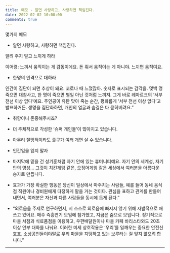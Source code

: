 ```yaml
---
title: 메모 - 알면 사랑하고, 사랑하면 책임진다.
date: 2022-02-02 10:00:00
comments: true
---
```


몇가지 메모

- 알면 사랑하고, 사랑하면 책임진다.

알려 주지 말고 느끼게 하라

이어령: 느껴서 움직이는 게 감동이에요. 돈 줘서 움직이는 게 아니야. 느끼면 움직여요.

- 한명의 인격으로 대하라

인간이 집단이 되면 추상이 돼요. 코로나 때 느꼈잖아. 숫자로 표시되는 감각을. 몇백 명 죽으면 대참사고, 한 명이 죽으면 별일 아닌 것처럼 느껴져. 그게 바로 레마르크의 ‘서부 전선 이상 없다’예요. 주인공이 유탄 맞아 죽는 순간, 평화롭게 ‘서부 전선 이상 없다’고 발표하거든. 생명을 집단화하면, 개인의 얼굴과 숨결은 다 묻혀버려요.”

- 취향이니 존중해주시죠?

- 더 주체적으로 각성한 ‘슈퍼 개인들’이 많아지고 있습니다.

- 아무리 절망적이라도 출구가 여러 개면 살 수 있습니다.

- 인간임을 잃지 말자

- 마지막에 믿을 건 성기훈처럼 자기 안에 있는 휴머니티예요. 자기 안의 세계성, 자기 안의 영성… 그것이 치킨게임 같은, 오징어게임 같은 세상에서 여러분을 아름다운 승자로 만듭니다.

- 효과가 가장 확실한 행동은 당신이 일상에서 마주치는 사람들, 예를 들어 동네 음식점 직원이나 경비원에게 다정하게 말을 거는 것이다. 관심을 표하고 관계를 만들어내면서, 여러분은 자신과 다른 사람들을 동시에 돕게 된다.”

- “외로움을 주제로 연구하면서, 저 스스로 외로움에 빠지지 않기 위해 자발적으로 애쓰고 있어요. 매주 즉흥연기 모임에 참가했고, 지금은 줌으로 모입니다. 정기적으로 마을 서점과 식료품점을 이용하고, 우편배달원이나 마을 카페 바리스타와도 20초 이상 안부 대화를 나눠요. 이러한 미세 상호작용은 ‘우리’를 일깨우는 중요한 안전신호죠. 소상공인들이야말로 우리 마을을 지탱하고 있는 보루라는 걸 잊지 않으려 합니다.”


---

